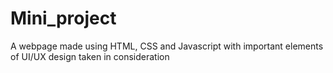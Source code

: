 # Mini_project
A webpage made using HTML, CSS and Javascript with important elements of UI/UX design taken in consideration
